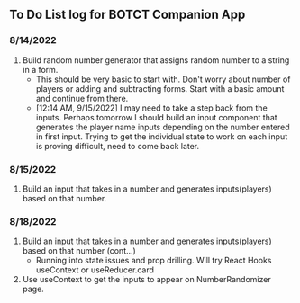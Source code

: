 ## To Do List log for BOTCT Companion App

### <time datetime="8/14/2022">8/14/2022</time>

1. Build random number generator that assigns random number to a string in a form.
    - This should be very basic to start with. Don't worry about number of players or adding and subtracting forms. Start with a basic amount and continue from there.
    - [12:14 AM, 9/15/2022] I may need to take a step back from the inputs. Perhaps tomorrow I should build an input component that generates the player name inputs depending on the number entered in first input. Trying to get the individual state to work on each input is proving difficult, need to come back later.


### 8/15/2022
1. Build an input that takes in a number and generates inputs(players) based on that number.

### 8/18/2022
1. Build an input that takes in a number and generates inputs(players) based on that number (cont...)
   - Running into state issues and prop drilling. Will try React Hooks useContext or useReducer.card
2. Use useContext to get the inputs to appear on NumberRandomizer page.